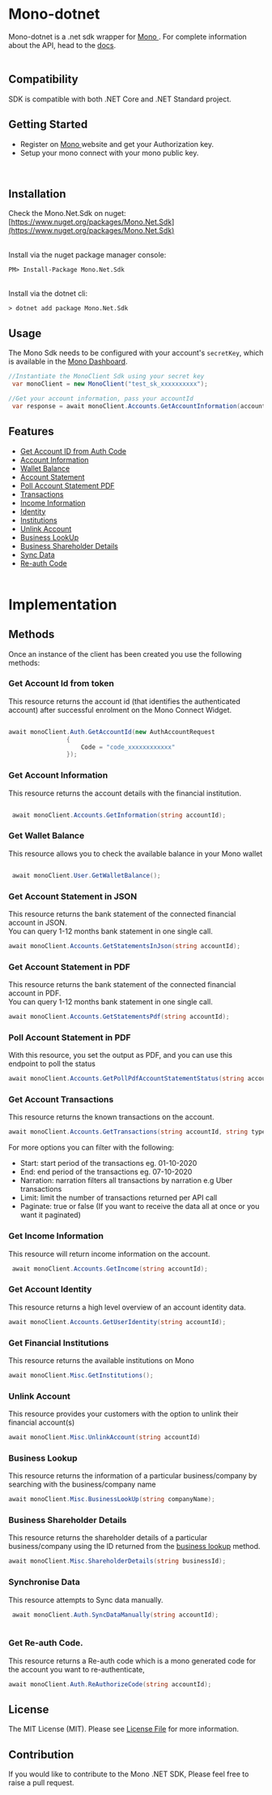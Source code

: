 # Mono-dotnet 

Mono-dotnet is a .net sdk wrapper for <a href="https://mono.co"> Mono </a>.
 For complete information about the API, head to the <a href="https://docs.mono.co/reference">docs</a>.
<br /><br />
## Compatibility 

SDK is compatible with both .NET Core and .NET Standard project.

## Getting Started

- Register on <a href="https://app.withmono.com/dashboard"> Mono </a>  website and get your Authorization key.
- Setup your mono connect with your mono public key.

<br/>

## Installation

 Check the Mono.Net.Sdk on nuget: [https://www.nuget.org/packages/Mono.Net.Sdk](https://www.nuget.org/packages/Mono.Net.Sdk)
 
 <br/>
Install via the nuget package manager console:

`PM> Install-Package Mono.Net.Sdk`

<br/>
Install via the dotnet cli:


 `> dotnet add package Mono.Net.Sdk` 

 ## Usage
The Mono Sdk needs to be configured with your account's `secretKey`, which is
available in the [Mono Dashboard](https://app.withmono.com/apps).

```C#
//Instantiate the MonoClient Sdk using your secret key
 var monoClient = new MonoClient("test_sk_xxxxxxxxxx");

//Get your account information, pass your accountId
 var response = await monoClient.Accounts.GetAccountInformation(accountId: "848848je94943308899");

```


## Features
 
- [Get Account ID from Auth Code](#account_id)
- [Account Information](#info)
- [Wallet Balance](#wallet)
- [Account Statement](#statement)
- [Poll Account Statement PDF](#statement_pdf)
- [Transactions](#transactions) 
- [Income Information](#income)
- [Identity](#identity)
- [Institutions](#institutions)
- [Unlink Account](#unlink)
- [Business LookUp](#business_lookup)
- [Business Shareholder Details](#business_shareholder_details)
- [Sync Data](#sync)
- [Re-auth Code](#reauth)
<br /><br />

# Implementation

## Methods

Once an instance of the client has been created you use the following methods:


### <a name="account_id"></a>Get Account Id from token
This resource returns the account id (that identifies the authenticated account) after successful enrolment on the Mono Connect Widget.

```C#

await monoClient.Auth.GetAccountId(new AuthAccountRequest
                {
                    Code = "code_xxxxxxxxxxxx"
                });

```

### <a name="info"></a>Get Account Information
This resource returns the account details with the financial institution.

```C#

 await monoClient.Accounts.GetInformation(string accountId);

```

### <a name="wallet"></a>Get Wallet Balance
This resource allows you to check the available balance in your Mono wallet

```C#

 await monoClient.User.GetWalletBalance();

```

### <a name="statement"></a>Get Account Statement in JSON
This resource returns the bank statement of the connected financial account in JSON.  
You can query 1-12 months bank statement in one single call.
```C#
await monoClient.Accounts.GetStatementsInJson(string accountId); 

```

### Get Account Statement in PDF
This resource returns the bank statement of the connected financial account in PDF.  
You can query 1-12 months bank statement in one single call.
```C#
await monoClient.Accounts.GetStatementsPdf(string accountId); 

```

### <a name="statement_pdf"></a>Poll Account Statement in PDF
With this resource, you set the output as PDF, and you can use this endpoint to poll the status

```C#
await monoClient.Accounts.GetPollPdfAccountStatementStatus(string accountId, string jobId); 

```

### <a name="transactions"></a>Get Account Transactions
This resource returns the known transactions on the account.
```C#
await monoClient.Accounts.GetTransactions(string accountId, string type="credit"); 

```
For more options you can filter with the following:
- Start: start period of the transactions eg. 01-10-2020
- End: end period of the transactions eg. 07-10-2020
- Narration: narration filters all transactions by narration e.g Uber transactions
- Limit: limit the number of transactions returned per API call
- Paginate: true or false (If you want to receive the data all at once or you want it paginated)

### <a name="income"></a>Get Income Information
This resource will return income information on the account.
```C#
 await monoClient.Accounts.GetIncome(string accountId);
```

### <a name="identity"></a>Get Account Identity
This resource returns a high level overview of an account identity data.
```C#
await monoClient.Accounts.GetUserIdentity(string accountId);
```


### <a name="institutions"></a>Get Financial Institutions
This resource returns the available institutions on Mono
```C#
await monoClient.Misc.GetInstitutions();

```

### <a name="unlink"></a>Unlink Account
This resource provides your customers with the option to unlink their financial account(s)
```C#
await monoClient.Misc.UnlinkAccount(string accountId)

```

### <a name="business_lookup"></a>Business Lookup
This resource returns the information of a particular business/company by searching with the business/company name
```C#
await monoClient.Misc.BusinessLookUp(string companyName);

```
### <a name="business_shareholder_details"></a>Business Shareholder Details
This resource returns the shareholder details of a particular business/company using the ID returned from the [business lookup](#business_lookup) method.
```C#
await monoClient.Misc.ShareholderDetails(string businessId);

```

### <a name="sync"></a>Synchronise Data
This resource attempts to Sync data manually.
```C#
 await monoClient.Auth.SyncDataManually(string accountId);
 
```
### <a name="reauth"></a>Get Re-auth Code.
This resource returns a Re-auth code which is a mono generated code for the account you want to re-authenticate,
```C#
await monoClient.Auth.ReAuthorizeCode(string accountId);
```

## License

The MIT License (MIT). Please see <a href="https://github.com/eskye/mono-dotnet/blob/main/LICENSE">License File</a> for more information.

## Contribution

If you would like to contribute to the Mono .NET SDK, Please feel free to raise a pull request.




